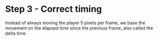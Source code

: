 # Step 3 - Correct timing

Instead of always moving the player 5 pixels per frame, we base the movement on the elapsed time since the previous frame, also called the delta time.
